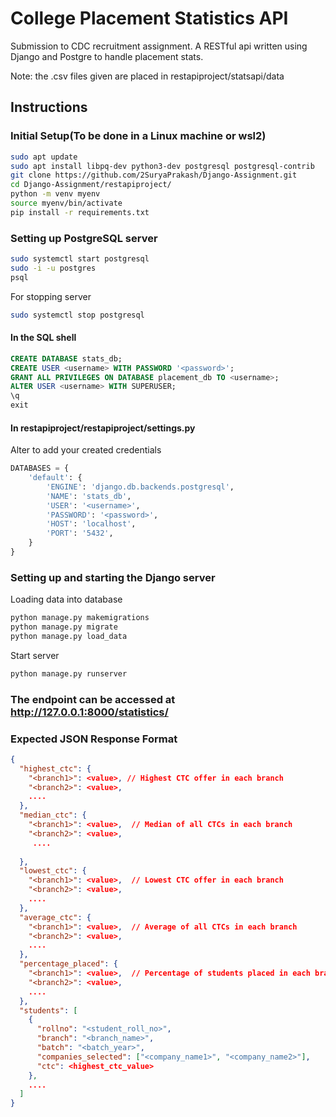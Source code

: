 # College Placement Statistics API
Submission to CDC recruitment assignment. A RESTful api written using Django and Postgre to handle placement stats.

Note: the .csv files given are placed in restapiproject/statsapi/data
## Instructions
### Initial Setup(To be done in a Linux machine or wsl2)
 ```bash 
sudo apt update
sudo apt install libpq-dev python3-dev postgresql postgresql-contrib
git clone https://github.com/2SuryaPrakash/Django-Assignment.git
cd Django-Assignment/restapiproject/
python -m venv myenv
source myenv/bin/activate
pip install -r requirements.txt
```
### Setting up PostgreSQL server
```bash
sudo systemctl start postgresql
sudo -i -u postgres
psql
 ```
 For stopping server
 ```bash
sudo systemctl stop postgresql
 ```
 #### In the SQL shell
 ```sql
 CREATE DATABASE stats_db;
 CREATE USER <username> WITH PASSWORD '<password>';
GRANT ALL PRIVILEGES ON DATABASE placement_db TO <username>;
ALTER USER <username> WITH SUPERUSER;
\q
exit
 ```
#### In restapiproject/restapiproject/settings.py
Alter to add your created credentials
```python 
DATABASES = {
    'default': {
        'ENGINE': 'django.db.backends.postgresql',
        'NAME': 'stats_db',  
        'USER': '<username>',  
        'PASSWORD': '<password>',  
        'HOST': 'localhost', 
        'PORT': '5432', 
    }
}
```
### Setting up and starting the Django server
Loading data into database
```bash
python manage.py makemigrations
python manage.py migrate
python manage.py load_data
 ```
 Start server
 ```bash
 python manage.py runserver
 ```
 ### The endpoint can be accessed at http://127.0.0.1:8000/statistics/
### Expected JSON Response Format
```json
{
  "highest_ctc": {
    "<branch1>": <value>, // Highest CTC offer in each branch
    "<branch2>": <value>,
    ....
  },
  "median_ctc": {
    "<branch1>": <value>,  // Median of all CTCs in each branch
    "<branch2>": <value>,
     ....
    
  },
  "lowest_ctc": {
    "<branch1>": <value>,  // Lowest CTC offer in each branch
    "<branch2>": <value>,
    ....
  },
  "average_ctc": {
    "<branch1>": <value>,  // Average of all CTCs in each branch
    "<branch2>": <value>,
    ....
  },
  "percentage_placed": {
    "<branch1>": <value>,  // Percentage of students placed in each branch
    "<branch2>": <value>,
    ....
  },
  "students": [
    {
      "rollno": "<student_roll_no>",
      "branch": "<branch_name>",
      "batch": "<batch_year>",
      "companies_selected": ["<company_name1>", "<company_name2>"],
      "ctc": <highest_ctc_value>
    },
    ....
  ]
}
```

